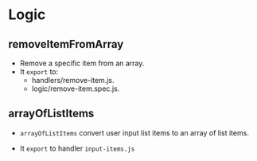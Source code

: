 # Logic


## removeItemFromArray

- Remove a specific item from an array.
- It `export` to:
  - handlers/remove-item.js.
  - logic/remove-item.spec.js.

## arrayOfListItems

- `arrayOfListItems` convert user input list items to an array of list items.

- It `export` to handler `input-items.js`

